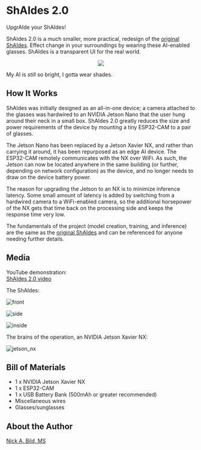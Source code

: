 # ShAIdes 2.0

UpgrAIde your ShAIdes!

ShAIdes 2.0 is a much smaller, more practical, redesign of the [original ShAIdes](https://github.com/nickbild/shaides).  Effect change in your surroundings by wearing these AI-enabled glasses. ShAIdes is a transparent UI for the real world.

<p align="center">
<img src="https://raw.githubusercontent.com/nickbild/shaides_v2/master/media/teaser.gif">
</p>

My AI is *still* so bright, I gotta wear shades.

## How It Works

ShAIdes was initially designed as an all-in-one device; a camera attached to the glasses was hardwired to an NVIDIA Jetson Nano that the user hung around their neck in a small box.  ShAIdes 2.0 greatly reduces the size and power requirements of the device by mounting a tiny ESP32-CAM to a pair of glasses.

The Jetson Nano has been replaced by a Jetson Xavier NX, and rather than carrying it around, it has been repurposed as an edge AI device.  The ESP32-CAM remotely communicates with the NX over WiFi.  As such, the Jetson can now be located anywhere in the same building (or further, depending on network configuration) as the device, and no longer needs to draw on the device battery power.

The reason for upgrading the Jetson to an NX is to minimize inference latency.  Some small amount of latency is added by switching from a hardwired camera to a WiFi-enabled camera, so the additional horsepower of the NX gets that time back on the processing side and keeps the response time very low.

The fundamentals of the project (model creation, training, and inference) are the same as the [original ShAIdes](https://github.com/nickbild/shaides) and can be referenced for anyone needing further details.

## Media

YouTube demonstration:  
[ShAIdes 2.0 video](https://www.youtube.com/watch?v=j2iDt1-StdU)

The ShAIdes:

![front](https://raw.githubusercontent.com/nickbild/shaides_v2/master/media/glasses_front_sm.jpg)

![side](https://raw.githubusercontent.com/nickbild/shaides_v2/master/media/glasses_side_sm.jpg)

![inside](https://raw.githubusercontent.com/nickbild/shaides_v2/master/media/glasses_inside_sm.jpg)

The brains of the operation, an NVIDIA Jetson Xavier NX:

![jetson_nx](https://raw.githubusercontent.com/nickbild/shaides_v2/master/media/jetson_nx_sm.jpg)

## Bill of Materials

- 1 x NVIDIA Jetson Xavier NX
- 1 x ESP32-CAM
- 1 x USB Battery Bank (500mAh or greater recommended)
- Miscellaneous wires
- Glasses/sunglasses

## About the Author

[Nick A. Bild, MS](https://nickbild79.firebaseapp.com/#!/)
